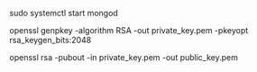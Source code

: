 sudo systemctl start mongod

openssl genpkey -algorithm RSA -out private_key.pem -pkeyopt rsa_keygen_bits:2048 

openssl rsa -pubout -in private_key.pem -out public_key.pem